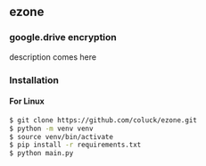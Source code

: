 ## ezone 
### google.drive encryption 
 description comes here
### Installation

#### For Linux
```bash
$ git clone https://github.com/coluck/ezone.git
$ python -m venv venv
$ source venv/bin/activate
$ pip install -r requirements.txt
$ python main.py
```